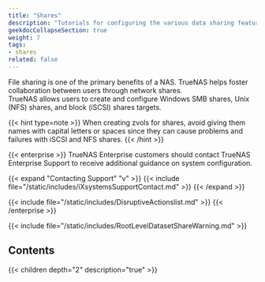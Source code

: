 ```yaml
---
title: "Shares"
description: "Tutorials for configuring the various data sharing features in TrueNAS."
geekdocCollapseSection: true
weight: 7
tags:
- shares
related: false
---
```


File sharing is one of the primary benefits of a NAS. TrueNAS helps foster collaboration between users through network shares.  
TrueNAS allows users to create and configure Windows SMB shares, Unix (NFS) shares, and block (iSCSI) shares targets.

{{< hint type=note >}}
When creating zvols for shares, avoid giving them names with capital letters or spaces since they can cause problems and failures with iSCSI and NFS shares.
{{< /hint >}}

{{< enterprise >}}
TrueNAS Enterprise customers should contact TrueNAS Enterprise Support to receive additional guidance on system configuration.

{{< expand "Contacting Support" "v" >}}
{{< include file="/static/includes/iXsystemsSupportContact.md" >}}
{{< /expand >}}

{{< include file="/static/includes/DisruptiveActionslist.md" >}}
{{< /enterprise >}}

{{< include file="/static/includes/RootLevelDatasetShareWarning.md" >}}

<div class="noprint">

## Contents

{{< children depth="2" description="true" >}}

</div>
